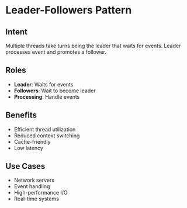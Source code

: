 # Leader-Followers Pattern

## Intent
Multiple threads take turns being the leader that waits for events. Leader processes event and promotes a follower.

## Roles
- **Leader**: Waits for events
- **Followers**: Wait to become leader
- **Processing**: Handle events

## Benefits
- Efficient thread utilization
- Reduced context switching
- Cache-friendly
- Low latency

## Use Cases
- Network servers
- Event handling
- High-performance I/O
- Real-time systems
